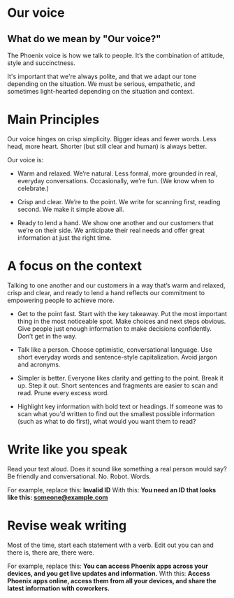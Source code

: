 # Our voice

## What do we mean by "Our voice?"
The Phoenix voice is how we talk to people. It’s the combination of attitude, style and succinctness.

It's important that we're always polite, and that we adapt our tone depending on the situation. We must be serious, empathetic, and sometimes light-hearted depending on the situation and context.

# Main Principles

Our voice hinges on crisp simplicity. Bigger ideas and fewer words. Less head, more heart. Shorter (but still clear and human) is always better.

Our voice is:

* Warm and relaxed. We’re natural. Less formal, more grounded in real, everyday conversations. Occasionally, we’re fun. (We know when to celebrate.)

* Crisp and clear. We’re to the point. We write for scanning first, reading second. We make it simple above all.

* Ready to lend a hand. We show one another and our customers that we’re on their side. We anticipate their real needs and offer great information at just the right time.

# A focus on the context

Talking to one another and our customers in a way that’s warm and relaxed, crisp and clear, and ready to lend a hand reflects our commitment to empowering people to achieve more.

* Get to the point fast. Start with the key takeaway. Put the most important thing in the most noticeable spot. Make choices and next steps obvious. Give people just enough information to make decisions confidently. Don’t get in the way.

* Talk like a person. Choose optimistic, conversational language. Use short everyday words and sentence-style capitalization. Avoid jargon and acronyms.

* Simpler is better. Everyone likes clarity and getting to the point. Break it up. Step it out. Short sentences and fragments are easier to scan and read. Prune every excess word.

* Highlight key information with bold text or headings. If someone was to scan what you'd written to find out the smallest possible information (such as what to do first), what would you want them to read?

# Write like you speak

Read your text aloud. Does it sound like something a real person would say? Be friendly and conversational. No. Robot. Words.

For example, replace this: **Invalid ID**
With this: **You need an ID that looks like this: someone@example.com**

# Revise weak writing

Most of the time, start each statement with a verb. Edit out you can and there is, there are, there were.

For example, replace this: **You can access Phoenix apps across your devices, and you get live updates and information.**
With this: **Access Phoenix apps online, access them from all your devices, and share the latest information with coworkers.**
